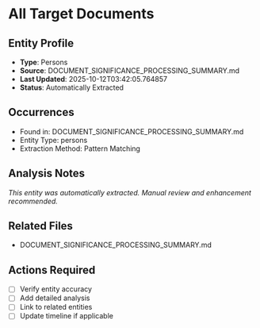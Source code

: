 # All Target Documents

## Entity Profile
- **Type**: Persons
- **Source**: DOCUMENT_SIGNIFICANCE_PROCESSING_SUMMARY.md
- **Last Updated**: 2025-10-12T03:42:05.764857
- **Status**: Automatically Extracted

## Occurrences
- Found in: DOCUMENT_SIGNIFICANCE_PROCESSING_SUMMARY.md
- Entity Type: persons
- Extraction Method: Pattern Matching

## Analysis Notes
*This entity was automatically extracted. Manual review and enhancement recommended.*

## Related Files
- DOCUMENT_SIGNIFICANCE_PROCESSING_SUMMARY.md

## Actions Required
- [ ] Verify entity accuracy
- [ ] Add detailed analysis
- [ ] Link to related entities
- [ ] Update timeline if applicable
